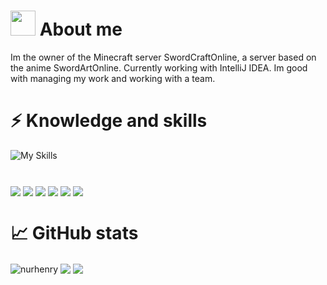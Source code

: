 
# <img height="40" src="https://raw.githubusercontent.com/innng/innng/master/assets/kyubey.gif"/> About me
Im the owner of the Minecraft server SwordCraftOnline, a server based on the anime SwordArtOnline. Currently working with IntelliJ IDEA. Im good with managing my work and working with a team.

<p align="center">

# ⚡ Knowledge and skills

![My Skills](https://skills.thijs.gg/icons?i=java,html,css,MySQL,js,py&theme=dark)
  
#
  <img align="center" src="https://img.shields.io/badge/Java-Good-green" />
  <img align="center" src="https://img.shields.io/badge/HTML-Good-green" />
  <img align="center" src="https://img.shields.io/badge/CSS-Good-green" />
  <img align="center" src="https://img.shields.io/badge/MySQL-Good-green" />
  <img align="center" src="https://img.shields.io/badge/JavaScript-Basics-yellow" />
  <img align="center" src="https://img.shields.io/badge/Python-Basics-yellow" />
  
# 📈 GitHub stats

<img align="center" src="https://github-readme-stats.vercel.app/api?username=nurhenry&theme=midnight-purple&show_icons=true&locale=en" alt="nurhenry" />
<img align="center" src="https://github-readme-stats.vercel.app/api/pin/?username=NurHenry&repo=Webseite&theme=midnight-purple" />
<img align="center" src="https://github-readme-stats.vercel.app/api/top-langs/?username=NurHenry&theme=midnight-purple" />
<!-- <p><img  src="https://github-readme-stats.vercel.app/api/top-langs?username=nurhenry&theme=jolly&show_icons=true&locale=en&layout=compact" alt="nurhenry" /></p><br /> -->
<!-- <p><img align="center" src="https://github-readme-streak-stats.herokuapp.com/?user=nurhenry&" alt="nurhenry" /></p> -->
